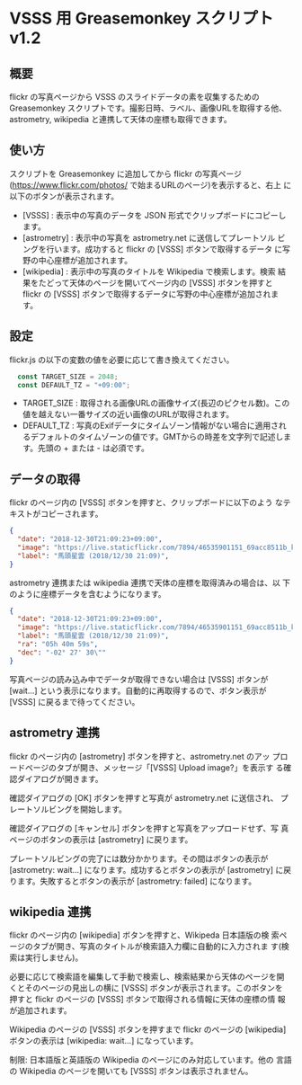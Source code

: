# VSSS 用 Greasemonkey スクリプト v1.2

## 概要

flickr の写真ページから VSSS のスライドデータの素を収集するための
Greasemonkey スクリプトです。撮影日時、ラベル、画像URLを取得する他、
astrometry, wikipedia と連携して天体の座標も取得できます。

## 使い方

スクリプトを Greasemonkey に追加してから flickr の写真ページ
(https://www.flickr.com/photos/ で始まるURLのページ)を表示すると、右上
に以下のボタンが表示されます。

- [VSSS] : 表示中の写真のデータを JSON 形式でクリップボードにコピーし
  ます。
- [astrometry] : 表示中の写真を astrometry.net に送信してプレートソル
  ビングを行います。成功すると flickr の [VSSS] ボタンで取得するデータ
  に写野の中心座標が追加されます。
- [wikipedia] : 表示中の写真のタイトルを Wikipedia で検索します。検索
  結果をたどって天体のページを開いてページ内の [VSSS] ボタンを押すと
  flickr の [VSSS] ボタンで取得するデータに写野の中心座標が追加されま
  す。

## 設定

flickr.js の以下の変数の値を必要に応じて書き換えてください。

```javascript
  const TARGET_SIZE = 2048;
  const DEFAULT_TZ = "+09:00";
```

- TARGET_SIZE : 取得される画像URLの画像サイズ(長辺のピクセル数)。この
  値を越えない一番サイズの近い画像のURLが取得されます。
- DEFAULT_TZ : 写真のExifデータにタイムゾーン情報がない場合に適用され
  るデフォルトのタイムゾーンの値です。GMTからの時差を文字列で記述しま
  す。先頭の + または - は必須です。

## データの取得

flickr のページ内の [VSSS] ボタンを押すと、クリップボードに以下のよう
なテキストがコピーされます。

```json
{
  "date": "2018-12-30T21:09:23+09:00",
  "image": "https://live.staticflickr.com/7894/46535901151_69acc8511b_k.jpg",
  "label": "馬頭星雲 (2018/12/30 21:09)",
}
```

astrometry 連携または wikipedia 連携で天体の座標を取得済みの場合は、以
下のように座標データを含むようになります。

```json
{
  "date": "2018-12-30T21:09:23+09:00",
  "image": "https://live.staticflickr.com/7894/46535901151_69acc8511b_k.jpg",
  "label": "馬頭星雲 (2018/12/30 21:09)",
  "ra": "05h 40m 59s",
  "dec": "-02° 27' 30\""
}
```

写真ページの読み込み中でデータが取得できない場合は [VSSS] ボタンが
[wait...] という表示になります。自動的に再取得するので、ボタン表示が
[VSSS] に戻るまで待ってください。

## astrometry 連携

flickr のページ内の [astrometry] ボタンを押すと、astrometry.net のアッ
プロードページのタブが開き、メッセージ「[VSSS] Upload image?」を表示す
る確認ダイアログが開きます。

確認ダイアログの [OK] ボタンを押すと写真が astrometry.net に送信され、
プレートソルビングを開始します。

確認ダイアログの [キャンセル] ボタンを押すと写真をアップロードせず、写
真ページのボタンの表示は [astrometry] に戻ります。

プレートソルビングの完了には数分かかります。その間はボタンの表示が
[astrometry: wait...] になります。成功するとボタンの表示が
[astrometry] に戻ります。失敗するとボタンの表示が [astrometry: failed]
になります。

## wikipedia 連携

flickr のページ内の [wikipedia] ボタンを押すと、Wikipeda 日本語版の検
索ページのタブが開き、写真のタイトルが検索語入力欄に自動的に入力されま
す(検索は実行しません)。

必要に応じて検索語を編集して手動で検索し、検索結果から天体のページを開
くとそのページの見出しの横に [VSSS] ボタンが表示されます。このボタンを
押すと flickr のページの [VSSS] ボタンで取得される情報に天体の座標の情
報が追加されます。

Wikipedia のページの [VSSS] ボタンを押すまで flickr のページの
[wikipedia] ボタンの表示は [wikipedia: wait...] になっています。

制限: 日本語版と英語版の Wikipedia のページにのみ対応しています。他の
言語の Wikipedia のページを開いても [VSSS] ボタンは表示されません。

